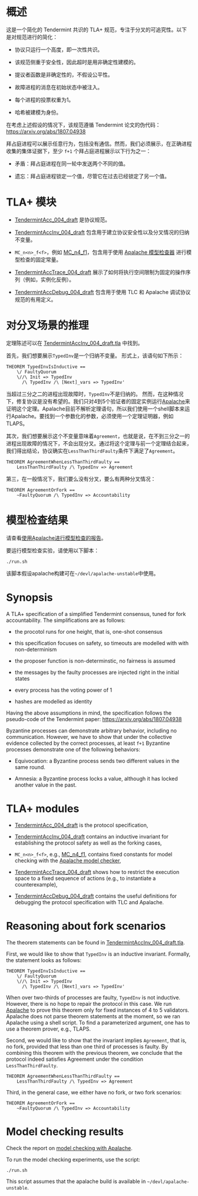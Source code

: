 # 概述

这是一个简化的 Tendermint 共识的 TLA+ 规范，专注于分叉的可追究性。以下是对规范进行的简化：

- 协议只运行一个高度，即一次性共识。

- 该规范侧重于安全性，因此超时是用非确定性建模的。

- 提议者函数是非确定性的，不假设公平性。

- 故障进程的消息在初始状态中被注入。

- 每个进程的投票权重为1。

- 哈希被建模为身份。

在考虑上述假设的情况下，该规范遵循 Tendermint 论文的伪代码：<https://arxiv.org/abs/1807.04938>

拜占庭进程可以展示任意行为，包括没有通信。然而，我们必须展示，在正确进程收集的集体证据下，至少 `f+1` 个拜占庭进程展示以下行为之一：

- 矛盾：拜占庭进程在同一轮中发送两个不同的值。

- 遗忘：拜占庭进程锁定一个值，尽管它在过去已经锁定了另一个值。

# TLA+ 模块

- [TendermintAcc_004_draft](TendermintAcc_004_draft.tla) 是协议规范。

- [TendermintAccInv_004_draft](TendermintAccInv_004_draft.tla) 包含用于建立协议安全性以及分叉情况的归纳不变量。

- `MC_n<n>_f<f>`，例如 [MC_n4_f1](MC_n4_f1.tla)，包含用于使用 [Apalache 模型检查器](https://github.com/informalsystems/apalache) 进行模型检查的固定常量。

- [TendermintAccTrace_004_draft](TendermintAccTrace_004_draft.tla) 展示了如何将执行空间限制为固定的操作序列（例如，实例化反例）。

- [TendermintAccDebug_004_draft](TendermintAccDebug_004_draft.tla) 包含用于使用 TLC 和 Apalache 调试协议规范的有用定义。

# 对分叉场景的推理

定理陈述可以在 [TendermintAccInv_004_draft.tla](TendermintAccInv_004_draft.tla) 中找到。

首先，我们想要展示`TypedInv`是一个归纳不变量。
形式上，该语句如下所示：

```tla
THEOREM TypedInvIsInductive ==
    \/ FaultyQuorum
    \//\ Init => TypedInv
      /\ TypedInv /\ [Next]_vars => TypedInv'
```

当超过三分之二的进程出现故障时，`TypedInv`不是归纳的。
然而，在这种情况下，修复协议是没有希望的。我们只对4到5个验证者的固定实例运行[Apalache](https://github.com/informalsystems/apalache)来证明这个定理。Apalache目前不解析定理语句，所以我们使用一个shell脚本来运行Apalache。要找到一个参数化的参数，必须使用一个定理证明器，例如TLAPS。

其次，我们想要展示这个不变量意味着`Agreement`，也就是说，在不到三分之一的进程出现故障的情况下，不会出现分叉。通过将这个定理与前一个定理结合起来，我们得出结论，协议确实在`LessThanThirdFaulty`条件下满足了`Agreement`。

```tla
THEOREM AgreementWhenLessThanThirdFaulty ==
    LessThanThirdFaulty /\ TypedInv => Agreement
```

第三，在一般情况下，我们要么没有分叉，要么有两种分叉情况：

```tla
THEOREM AgreementOrFork ==
    ~FaultyQuorum /\ TypedInv => Accountability
```

# 模型检查结果

请查看[使用Apalache进行模型检查的报告](./results/001indinv-apalache-report.md)。

要运行模型检查实验，请使用以下脚本：

```console
./run.sh
```

该脚本假设apalache构建可在`~/devl/apalache-unstable`中使用。



# Synopsis

 A TLA+ specification of a simplified Tendermint consensus, tuned for
 fork accountability. The simplifications are as follows:

- the procotol runs for one height, that is, one-shot consensus

- this specification focuses on safety, so timeouts are modelled with
   with non-determinism

- the proposer function is non-determinstic, no fairness is assumed

- the messages by the faulty processes are injected right in the initial states

- every process has the voting power of 1

- hashes are modelled as identity

 Having the above assumptions in mind, the specification follows the pseudo-code
 of the Tendermint paper: <https://arxiv.org/abs/1807.04938>

 Byzantine processes can demonstrate arbitrary behavior, including
 no communication. However, we have to show that under the collective evidence
 collected by the correct processes, at least `f+1` Byzantine processes demonstrate
 one of the following behaviors:

- Equivocation: a Byzantine process sends two different values
     in the same round.

- Amnesia: a Byzantine process locks a value, although it has locked
     another value in the past.

# TLA+ modules

- [TendermintAcc_004_draft](TendermintAcc_004_draft.tla) is the protocol
   specification,

- [TendermintAccInv_004_draft](TendermintAccInv_004_draft.tla) contains an
   inductive invariant for establishing the protocol safety as well as the
   forking cases,

- `MC_n<n>_f<f>`, e.g., [MC_n4_f1](MC_n4_f1.tla), contains fixed constants for
   model checking with the [Apalache model
   checker](https://github.com/informalsystems/apalache),

- [TendermintAccTrace_004_draft](TendermintAccTrace_004_draft.tla) shows how
   to restrict the execution space to a fixed sequence of actions (e.g., to
   instantiate a counterexample),

- [TendermintAccDebug_004_draft](TendermintAccDebug_004_draft.tla) contains
   the useful definitions for debugging the protocol specification with TLC and
   Apalache.

# Reasoning about fork scenarios

The theorem statements can be found in
[TendermintAccInv_004_draft.tla](TendermintAccInv_004_draft.tla).

First, we would like to show that `TypedInv` is an inductive invariant.
Formally, the statement looks as follows:

```tla
THEOREM TypedInvIsInductive ==
    \/ FaultyQuorum
    \//\ Init => TypedInv
      /\ TypedInv /\ [Next]_vars => TypedInv'
```

When over two-thirds of processes are faulty, `TypedInv` is not inductive.
However, there is no hope to repair the protocol in this case. We run
[Apalache](https://github.com/informalsystems/apalache) to prove this theorem
only for fixed instances of 4 to 5 validators.  Apalache does not parse theorem
statements at the moment, so we ran Apalache using a shell script. To find a
parameterized argument, one has to use a theorem prover, e.g., TLAPS.

Second, we would like to show that the invariant implies `Agreement`, that is,
no fork, provided that less than one third of processes is faulty. By combining
this theorem with the previous theorem, we conclude that the protocol indeed
satisfies Agreement under the condition `LessThanThirdFaulty`.

```tla
THEOREM AgreementWhenLessThanThirdFaulty ==
    LessThanThirdFaulty /\ TypedInv => Agreement
```

Third, in the general case, we either have no fork, or two fork scenarios:

```tla
THEOREM AgreementOrFork ==
    ~FaultyQuorum /\ TypedInv => Accountability
```

# Model checking results

Check the report on [model checking with Apalache](./results/001indinv-apalache-report.md).

To run the model checking experiments, use the script:

```console
./run.sh
```

This script assumes that the apalache build is available in
`~/devl/apalache-unstable`.

